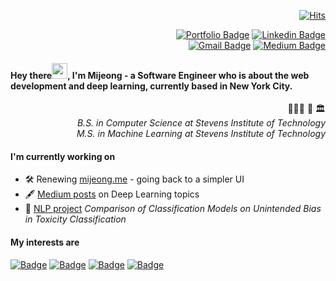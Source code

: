 <!--
**halfundecided/halfundecided** is a ✨ _special_ ✨ repository because its `README.md` (this file) appears on your GitHub profile.

Here are some ideas to get you started:

- 🔭 I’m currently working on ...
- 🌱 I’m currently learning ...
- 👯 I’m looking to collaborate on ...
- 🤔 I’m looking for help with ...
- 💬 Ask me about ...
- 📫 How to reach me: ...
- 😄 Pronouns: ...
- ⚡ Fun fact: ...
-->

<div align=right>	

[![Hits](https://hits.seeyoufarm.com/api/count/incr/badge.svg?url=https%3A%2F%2Fgithub.com%2Fhalfundecided)](https://hits.seeyoufarm.com)

</div>
<div align=right>
	
[![Portfolio Badge](http://img.shields.io/badge/-Portfolio-ff69b4?style=flat&logo=github&link=https://www.mijeong.me/)](https://www.mijeong.me/)
[![Linkedin Badge](https://img.shields.io/badge/-LinkedIn-blue?style=flat&logo=Linkedin&logoColor=white&link=https://www.linkedin.com/in/halfundecided/)](https://www.linkedin.com/in/halfundecided/)	
[![Gmail Badge](https://img.shields.io/badge/Gmail-d14836?style=flat&logo=Gmail&logoColor=white&link=mailto:halfundecided@gmail.com)](mailto:halfundecided@gmail.com)
[![Medium Badge](https://img.shields.io/badge/-Medium-black?style=flat&logo=medium&link=https://halfundecided.medium.com)](https://halfundecided.medium.com)	
	
</div>

#### Hey there<img src="https://media.giphy.com/media/hvRJCLFzcasrR4ia7z/giphy.gif" width="25px">, I'm Mijeong - a Software Engineer who is about the web development and deep learning, currently based in New York City. 
   
<div align=right>
	
👩🏻‍🎓 🧡 🏛   
_B.S. in Computer Science at Stevens Institute of Technology_     
_M.S. in Machine Learning at Stevens Institute of Technology_

</div>	

#### I'm currently working on 
- 🛠 Renewing [mijeong.me](https://www.mijeong.me) - going back to a simpler UI
- 🖋 [Medium posts](https://halfundecided.medium.com) on Deep Learning topics
- 📰 [NLP project](https://github.com/halfundecided/nlp_toxicity_classification_analysis) _Comparison of Classification Models on Unintended Bias in Toxicity Classification_

<!--
- 🧠 Deep Learning Specialization offered by [deeplearning.ai](https://www.deeplearning.ai/)
- 🔎 Leetcode [Coding Interview Problems](https://github.com/halfundecided/leetcode-interview-questions)
-->


#### My interests are 

[![Badge](http://img.shields.io/badge/-Python-yellow?style=for-the-badge&logo=python&link=https://www.python.org/)](https://www.python.org/)
[![Badge](http://img.shields.io/badge/-Deep%20Learning-9cf?style=for-the-badge)]()
[![Badge](http://img.shields.io/badge/-React-blue?style=for-the-badge&logo=react&link=https://reactjs.org/)](https://reactjs.org/)
[![Badge](http://img.shields.io/badge/-GraphQL-blueviolet?style=for-the-badge&logo=graphql&link=https://graphql.org/)](https://graphql.org/)

<br></br>
